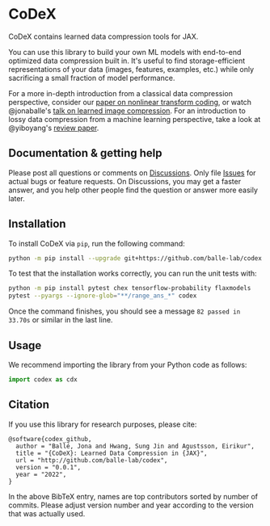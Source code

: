 # CoDeX

CoDeX contains learned data compression tools for JAX.

You can use this library to build your own ML models with end-to-end optimized
data compression built in. It's useful to find storage-efficient representations
of your data (images, features, examples, etc.) while only sacrificing a small
fraction of model performance.

For a more in-depth introduction from a classical data compression perspective,
consider our [paper on nonlinear transform
coding](https://arxiv.org/abs/2007.03034), or watch @jonaballe's [talk on
learned image compression](https://www.youtube.com/watch?v=x_q7cZviXkY). For an
introduction to lossy data compression from a machine learning perspective, take
a look at @yiboyang's [review paper](https://arxiv.org/abs/2202.06533).

## Documentation & getting help

Please post all questions or comments on
[Discussions](https://github.com/google/codex/discussions). Only file
[Issues](https://github.com/google/codex/issues) for actual bugs or feature
requests. On Discussions, you may get a faster answer, and you help other people
find the question or answer more easily later.

## Installation

To install CoDeX via `pip`, run the following command:

```bash
python -m pip install --upgrade git+https://github.com/balle-lab/codex.git
```

To test that the installation works correctly, you can run the unit tests with:

```bash
python -m pip install pytest chex tensorflow-probability flaxmodels
pytest --pyargs --ignore-glob="**/range_ans_*" codex
```

Once the command finishes, you should see a message ```82 passed in 33.70s``` or
similar in the last line.

## Usage

We recommend importing the library from your Python code as follows:

```python
import codex as cdx
```

## Citation

If you use this library for research purposes, please cite:
```
@software{codex_github,
  author = "Ballé, Jona and Hwang, Sung Jin and Agustsson, Eirikur",
  title = "{CoDeX}: Learned Data Compression in {JAX}",
  url = "http://github.com/balle-lab/codex",
  version = "0.0.1",
  year = "2022",
}
```
In the above BibTeX entry, names are top contributors sorted by number of
commits. Please adjust version number and year according to the version that was
actually used.
